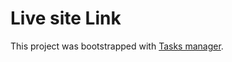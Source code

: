 # Live site Link

This project was bootstrapped with [Tasks manager](https://tasks-app-cc468.web.app/).
